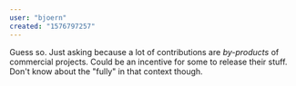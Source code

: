 ```yaml
---
user: "bjoern"
created: "1576797257"
---
```


Guess so. Just asking because a lot of contributions are *by-products* of commercial projects. Could be an incentive for some to release their stuff. Don't know about the "fully" in that context though.
